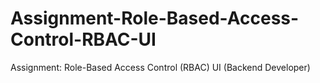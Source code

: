 # Assignment-Role-Based-Access-Control-RBAC-UI
Assignment: Role-Based Access Control (RBAC) UI (Backend Developer)

